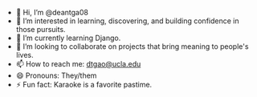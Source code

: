 - 👋 Hi, I’m @deantga08
- 👀 I’m interested in learning, discovering, and building confidence in those pursuits.
- 🌱 I’m currently learning Django.
- 💞️ I’m looking to collaborate on projects that bring meaning to people's lives.
- 📫 How to reach me: dtgao@ucla.edu
- 😄 Pronouns: They/them
- ⚡ Fun fact: Karaoke is a favorite pastime.

<!---
deantga08/deantga08 is a ✨ special ✨ repository because its `README.md` (this file) appears on your GitHub profile.
You can click the Preview link to take a look at your changes.
--->

